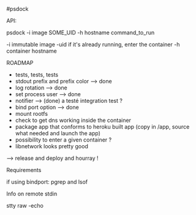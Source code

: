 #psdock

API:

psdock -i image SOME_UID -h hostname command_to_run

-i immutable image
-uid if it's already running, enter the container
-h container hostname

ROADMAP

- tests, tests, tests
- stdout prefix and prefix color --> done
- log rotation --> done
- set process user --> done
- notifier --> (done) a testé integration test ?
- bind port option --> done
- mount rootfs
- check to get dns working inside the container
- package app that conforms to heroku built app (copy in /app, source what needed and launch the app)
- possibility to enter a given container ?
- libnetwork looks pretty good

--> release and deploy and hourray !

Requirements

if using bindport: pgrep and lsof

Info on remote stdin

stty raw -echo
